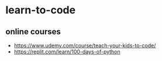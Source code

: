 # learn-to-code

## online courses

* https://www.udemy.com/course/teach-your-kids-to-code/
* https://replit.com/learn/100-days-of-python